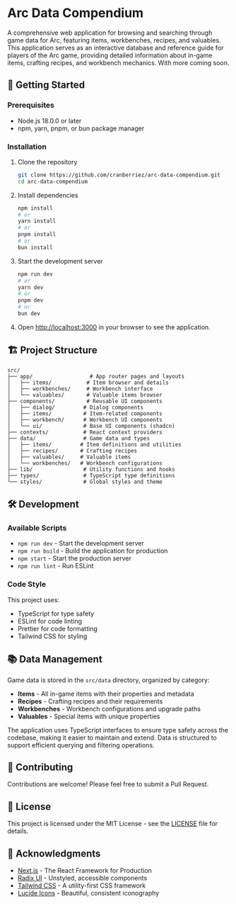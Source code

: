 # Arc Data Compendium

A comprehensive web application for browsing and searching through game data for Arc, featuring items, workbenches, recipes, and valuables. This application serves as an interactive database and reference guide for players of the Arc game, providing detailed information about in-game items, crafting recipes, and workbench mechanics. With more coming soon.

## 🚀 Getting Started

### Prerequisites

-   Node.js 18.0.0 or later
-   npm, yarn, pnpm, or bun package manager

### Installation

1. Clone the repository

    ```bash
    git clone https://github.com/cranberriez/arc-data-compendium.git
    cd arc-data-compendium
    ```

2. Install dependencies

    ```bash
    npm install
    # or
    yarn install
    # or
    pnpm install
    # or
    bun install
    ```

3. Start the development server

    ```bash
    npm run dev
    # or
    yarn dev
    # or
    pnpm dev
    # or
    bun dev
    ```

4. Open [http://localhost:3000](http://localhost:3000) in your browser to see the application.

## 🏗 Project Structure

```
src/
├── app/                  # App router pages and layouts
│   ├── items/           # Item browser and details
│   ├── workbenches/     # Workbench interface
│   └── valuables/       # Valuable items browser
├── components/          # Reusable UI components
│   ├── dialog/         # Dialog components
│   ├── items/          # Item-related components
│   ├── workbench/      # Workbench UI components
│   └── ui/             # Base UI components (shadcn)
├── contexts/           # React context providers
├── data/               # Game data and types
│   ├── items/         # Item definitions and utilities
│   ├── recipes/       # Crafting recipes
│   ├── valuables/     # Valuable items
│   └── workbenches/   # Workbench configurations
├── lib/                # Utility functions and hooks
├── types/              # TypeScript type definitions
└── styles/             # Global styles and theme
```

## 🛠 Development

### Available Scripts

-   `npm run dev` - Start the development server
-   `npm run build` - Build the application for production
-   `npm start` - Start the production server
-   `npm run lint` - Run ESLint

### Code Style

This project uses:

-   TypeScript for type safety
-   ESLint for code linting
-   Prettier for code formatting
-   Tailwind CSS for styling

## 📚 Data Management

Game data is stored in the `src/data` directory, organized by category:

-   **Items** - All in-game items with their properties and metadata
-   **Recipes** - Crafting recipes and their requirements
-   **Workbenches** - Workbench configurations and upgrade paths
-   **Valuables** - Special items with unique properties

The application uses TypeScript interfaces to ensure type safety across the codebase, making it easier to maintain and extend. Data is structured to support efficient querying and filtering operations.

## 🤝 Contributing

Contributions are welcome! Please feel free to submit a Pull Request.

## 📄 License

This project is licensed under the MIT License - see the [LICENSE](LICENSE) file for details.

## 🙏 Acknowledgments

-   [Next.js](https://nextjs.org/) - The React Framework for Production
-   [Radix UI](https://www.radix-ui.com/) - Unstyled, accessible components
-   [Tailwind CSS](https://tailwindcss.com/) - A utility-first CSS framework
-   [Lucide Icons](https://lucide.dev/) - Beautiful, consistent iconography
